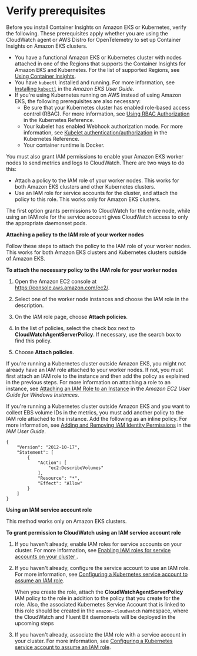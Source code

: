 # Verify prerequisites<a name="Container-Insights-prerequisites"></a>

Before you install Container Insights on Amazon EKS or Kubernetes, verify the following\. These prerequisites apply whether you are using the CloudWatch agent or AWS Distro for OpenTelemetry to set up Container Insights on Amazon EKS clusters\.
+ You have a functional Amazon EKS or Kubernetes cluster with nodes attached in one of the Regions that supports the Container Insights for Amazon EKS and Kubernetes\. For the list of supported Regions, see [Using Container Insights](ContainerInsights.md)\.
+ You have `kubectl` installed and running\. For more information, see [Installing `kubectl`](https://docs.aws.amazon.com/eks/latest/userguide/install-kubectl.html) in the *Amazon EKS User Guide*\.
+ If you're using Kubernetes running on AWS instead of using Amazon EKS, the following prerequisites are also necessary:
  + Be sure that your Kubernetes cluster has enabled role\-based access control \(RBAC\)\. For more information, see [Using RBAC Authorization](https://kubernetes.io/docs/reference/access-authn-authz/rbac/) in the Kubernetes Reference\. 
  + Your kubelet has enabled Webhook authorization mode\. For more information, see [Kubelet authentication/authorization](https://kubernetes.io/docs/reference/access-authn-authz/kubelet-authn-authz/) in the Kubernetes Reference\.
  + Your container runtime is Docker\.

You must also grant IAM permissions to enable your Amazon EKS worker nodes to send metrics and logs to CloudWatch\. There are two ways to do this:
+ Attach a policy to the IAM role of your worker nodes\. This works for both Amazon EKS clusters and other Kubernetes clusters\.
+ Use an IAM role for service accounts for the cluster, and attach the policy to this role\. This works only for Amazon EKS clusters\.

The first option grants permissions to CloudWatch for the entire node, while using an IAM role for the service account gives CloudWatch access to only the appropriate daemonset pods\.

**Attaching a policy to the IAM role of your worker nodes**

Follow these steps to attach the policy to the IAM role of your worker nodes\. This works for both Amazon EKS clusters and Kubernetes clusters outside of Amazon EKS\. 

**To attach the necessary policy to the IAM role for your worker nodes**

1. Open the Amazon EC2 console at [https://console\.aws\.amazon\.com/ec2/](https://console.aws.amazon.com/ec2/)\.

1. Select one of the worker node instances and choose the IAM role in the description\.

1. On the IAM role page, choose **Attach policies**\.

1. In the list of policies, select the check box next to **CloudWatchAgentServerPolicy**\. If necessary, use the search box to find this policy\.

1. Choose **Attach policies**\.

If you're running a Kubernetes cluster outside Amazon EKS, you might not already have an IAM role attached to your worker nodes\. If not, you must first attach an IAM role to the instance and then add the policy as explained in the previous steps\. For more information on attaching a role to an instance, see [Attaching an IAM Role to an Instance](https://docs.aws.amazon.com/AWSEC2/latest/WindowsGuide/iam-roles-for-amazon-ec2.html#attach-iam-role) in the *Amazon EC2 User Guide for Windows Instances*\.

If you're running a Kubernetes cluster outside Amazon EKS and you want to collect EBS volume IDs in the metrics, you must add another policy to the IAM role attached to the instance\. Add the following as an inline policy\. For more information, see [Adding and Removing IAM Identity Permissions](https://docs.aws.amazon.com/IAM/latest/UserGuide/access_policies_manage-attach-detach.html) in the *IAM User Guide*\.

```
{
    "Version": "2012-10-17",
    "Statement": [
        {
            "Action": [
                "ec2:DescribeVolumes"
            ],
            "Resource": "*",
            "Effect": "Allow"
        }
    ]
}
```

**Using an IAM service account role**

This method works only on Amazon EKS clusters\.

**To grant permission to CloudWatch using an IAM service account role**

1. If you haven't already, enable IAM roles for service accounts on your cluster\. For more information, see [Enabling IAM roles for service accounts on your cluster ](https://docs.aws.amazon.com/eks/latest/userguide/enable-iam-roles-for-service-accounts.html)\. 

1. If you haven't already, configure the service account to use an IAM role\. For more information, see [Configuring a Kubernetes service account to assume an IAM role](https://docs.aws.amazon.com/eks/latest/userguide/associate-service-account-role.html)\. 

   When you create the role, attach the **CloudWatchAgentServerPolicy** IAM policy to the role in addition to the policy that you create for the role\. Also, the associated Kubernetes Service Account that is linked to this role should be created in the `amazon-cloudwatch` namespace, where the CloudWatch and Fluent Bit daemonsets will be deployed in the upcoming steps

1. If you haven't already, associate the IAM role with a service account in your cluster\. For more information, see [Configuring a Kubernetes service account to assume an IAM role](https://docs.aws.amazon.com/eks/latest/userguide/associate-service-account-role.html)\.
